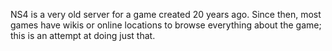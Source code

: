 NS4 is a very old server for a game created 20 years ago. Since then, most games have wikis or online locations to browse everything about the game; this is an attempt at doing just that.
